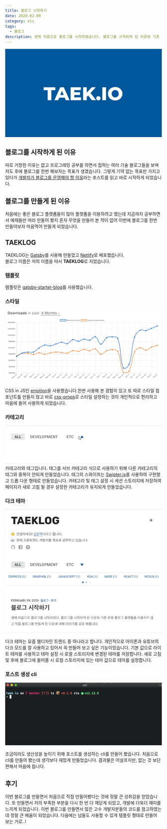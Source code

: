 ```yaml
---
title: 블로그 시작하기
date: 2020-02-09
category: etc
tags:
  - 블로그
description: 생에 처음으로 블로그를 시작하였습니다. 블로그를 시작하게 된 이유와 기존 유명 블로그 플랫폼을 이용하지 않고 직접 블로그를 만들게 된 이유에 대해 이야기를 공유 해봅니다.
---
```


![blog url image](../../../assets/blog-name.svg)

## 블로그를 시작하게 된 이유

따로 거창한 이유는 없고 프로그래밍 공부를 하면서 접하는 여러 기술 블로그들을 보며 저도 후에 블로그를 한번 해보자는 목표가 생겼습니다. 그렇게 기약 없는 목표만 가지고 있다가 [개발자가 블로그를 운영해야 할 이유](https://taegon.kim/archives/7107)라는 포스트를 읽고 바로 시작하게 되었습니다.

## 블로그를 만들게 된 이유
처음에는 좋은 블로그 플랫폼들이 많아 플랫폼을 이용하려고 했는데 지금까지 공부하면서 예제들만 따라 만들어 봤지 혼자 무엇을 만들어 본 적이 없어 이번에 블로그를 한번 만들어보자 마음먹어 만들게 되었습니다.

## TAEKLOG
TAEKLOG는 [Gatsby](https://www.gatsbyjs.org/)를 사용해 만들었고 [Netlify](https://www.netlify.com/)로 배포했습니다.<br>
블로그 이름은 저의 이름을 따서 **TAEKLOG**로 지었습니다.

### 템플릿
템플릿은 [gatsby-starter-blog](https://github.com/gatsbyjs/gatsby-starter-blog)를 사용했습니다.

### 스타일
![npm trends](images/npm-trends.png)

CSS in JS인 [emotion](https://emotion.sh/docs/introduction)을 사용했습니다.한번 사용해 본 경험이 있고 또 따로 스타일 컴포넌트틀 만들지 않고 바로 [css-props](https://emotion.sh/docs/css-prop)로 스타일 설정하는 것이 개인적으로 편리하고 마음에 들어 사용하게 되었습니다.
 
### 카테고리

![카테고리](./images/category.gif)
카테고리와 태그입니다. 태그를 서브 카테고리 식으로 사용하기 위해 다른 카테고리의 태그와 중복이 안되게 만들었습니다. 태그의 스와이프는 [Swipter.js](https://swiperjs.com/)를 사용하여 구현했고 드롭 다운 형태로 만들었습니다. 카테고리 및 태그 설정 시 세션 스토리지에 저장하여 페이지가 새로 고침 될 경우 설정한 카테고리가 유지되게 만들었습니다.
 
### 다크 테마

![다크 테마](./images/dark-mode.gif)

다크 테마는 요즘 웹디자인 트렌드 중 하나라고 합니다. 개인적으로 아이폰과 유튜브의 다크 모드를 잘 사용하고 있어서 꼭 만들어 보고 싶은 기능이었습니다. 기본 값으로 라이트 테마를 사용하고 테마 설정 시 로컬 스토리지에 변경된 테마를 저장합니다. 새로 고침 및 후에 블로그에 들어올 시 로컬 스토리지에 있는 테마 값으로 테마를 설정합니다.
 
### 포스트 생성 cli

![cli](./images/cli.gif)

조금이라도 생산성을 높이기 위해 포스트를 생성하는 cli를 만들어 봤습니다. 처음으로 cli를 만들어 봤는데 생각보다 재밌게 만들었습니다. 결과물은 어설프지만, 없는 것 보단 편해서 마음에 듭니다.

## 후기
이번 블로그를 만들면서 처음으로 직접 만들어봤다는 것에 정말 큰 성취감을 얻었습니다. 또 만들면서 저의 부족한 부분을 다시 한 번 더 깨닫게 되었고, 개발에 더욱더 재미를 느끼게 되었습니다. 이번 블로그를 만들면서 많은 고수 개발자분들의 코드를 참고하였는데 정말 큰 배움이 되었습니다. 다음에는 남들도 사용할 수 있게 템플릿 형태로 만들어 보는 거로..!